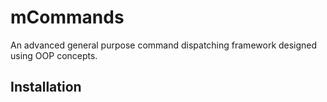 # mCommands
An advanced general purpose command dispatching framework
designed using OOP concepts.

## Installation


